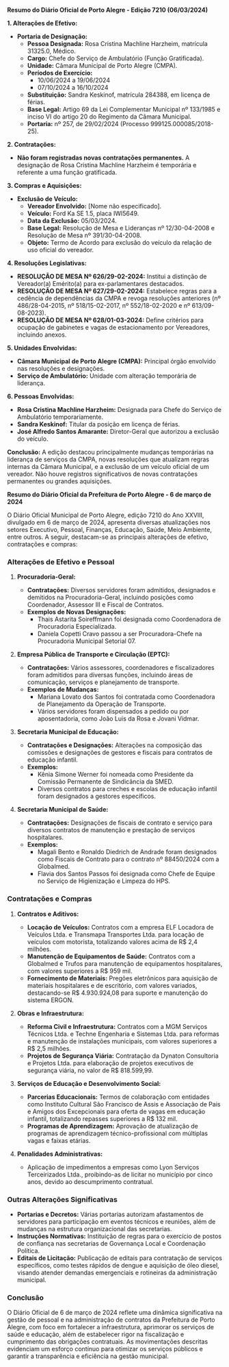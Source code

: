 **Resumo do Diário Oficial de Porto Alegre - Edição 7210 (06/03/2024)**

**1. Alterações de Efetivo:**
- **Portaria de Designação:**
  - **Pessoa Designada:** Rosa Cristina Machline Harzheim, matrícula 31325.0, Médico.
  - **Cargo:** Chefe do Serviço de Ambulatório (Função Gratificada).
  - **Unidade:** Câmara Municipal de Porto Alegre (CMPA).
  - **Períodos de Exercício:**
    - 10/06/2024 a 19/06/2024
    - 07/10/2024 a 16/10/2024
  - **Substituição:** Sandra Keskinof, matrícula 284388, em licença de férias.
  - **Base Legal:** Artigo 69 da Lei Complementar Municipal nº 133/1985 e inciso VI do artigo 20 do Regimento da Câmara Municipal.
  - **Portaria:** nº 257, de 29/02/2024 (Processo 999125.000085/2018-25).

**2. Contratações:**
- **Não foram registradas novas contratações permanentes.** A designação de Rosa Cristina Machline Harzheim é temporária e referente a uma função gratificada.

**3. Compras e Aquisições:**
- **Exclusão de Veículo:**
  - **Vereador Envolvido:** [Nome não especificado].
  - **Veículo:** Ford Ka SE 1.5, placa IWI5649.
  - **Data da Exclusão:** 05/03/2024.
  - **Base Legal:** Resolução de Mesa e Lideranças nº 12/30-04-2008 e Resolução de Mesa nº 391/30-04-2008.
  - **Objeto:** Termo de Acordo para exclusão do veículo da relação de uso oficial do vereador.

**4. Resoluções Legislativas:**
- **RESOLUÇÃO DE MESA Nº 626/29-02-2024:** Institui a distinção de Vereador(a) Emérito(a) para ex-parlamentares destacados.
- **RESOLUÇÃO DE MESA Nº 627/29-02-2024:** Estabelece regras para a cedência de dependências da CMPA e revoga resoluções anteriores (nº 486/28-04-2015, nº 518/15-02-2017, nº 552/18-02-2020 e nº 613/09-08-2023).
- **RESOLUÇÃO DE MESA Nº 628/01-03-2024:** Define critérios para ocupação de gabinetes e vagas de estacionamento por Vereadores, incluindo anexos.

**5. Unidades Envolvidas:**
- **Câmara Municipal de Porto Alegre (CMPA):** Principal órgão envolvido nas resoluções e designações.
- **Serviço de Ambulatório:** Unidade com alteração temporária de liderança.

**6. Pessoas Envolvidas:**
- **Rosa Cristina Machline Harzheim:** Designada para Chefe do Serviço de Ambulatório temporariamente.
- **Sandra Keskinof:** Titular da posição em licença de férias.
- **José Alfredo Santos Amarante:** Diretor-Geral que autorizou a exclusão do veículo.

**Conclusão:**
A edição destacou principalmente mudanças temporárias na liderança de serviços da CMPA, novas resoluções que atualizam regras internas da Câmara Municipal, e a exclusão de um veículo oficial de um vereador. Não houve registros significativos de novas contratações permanentes ou grandes aquisições.

**Resumo do Diário Oficial da Prefeitura de Porto Alegre - 6 de março de 2024**

O Diário Oficial Municipal de Porto Alegre, edição 7210 do Ano XXVIII, divulgado em 6 de março de 2024, apresenta diversas atualizações nos setores Executivo, Pessoal, Finanças, Educação, Saúde, Meio Ambiente, entre outros. A seguir, destacam-se as principais alterações de efetivo, contratações e compras:

### **Alterações de Efetivo e Pessoal**

1. **Procuradoria-Geral:**
   - **Contratações:** Diversos servidores foram admitidos, designados e demitidos na Procuradoria-Geral, incluindo posições como Coordenador, Assessor III e Fiscal de Contratos.
   - **Exemplos de Novas Designações:**
     - Thais Astarita Soireffmann foi designada como Coordenadora de Procuradoria Especializada.
     - Daniela Copetti Cravo passou a ser Procuradora-Chefe na Procuradoria Municipal Setorial 07.

2. **Empresa Pública de Transporte e Circulação (EPTC):**
   - **Contratações:** Vários assessores, coordenadores e fiscalizadores foram admitidos para diversas funções, incluindo áreas de comunicação, serviços e planejamento de transporte.
   - **Exemplos de Mudanças:**
     - Mariana Lovato dos Santos foi contratada como Coordenadora de Planejamento da Operação de Transporte.
     - Vários servidores foram dispensados a pedido ou por aposentadoria, como João Luis da Rosa e Jovani Vidmar.

3. **Secretaria Municipal de Educação:**
   - **Contratações e Designações:** Alterações na composição das comissões e designações de gestores e fiscais para contratos de educação infantil.
   - **Exemplos:**
     - Kênia Simone Werner foi nomeada como Presidente da Comissão Permanente de Sindicância da SMED.
     - Diversos contratos para creches e escolas de educação infantil foram designados a gestores específicos.

4. **Secretaria Municipal de Saúde:**
   - **Contratações:** Designações de fiscais de contrato e serviço para diversos contratos de manutenção e prestação de serviços hospitalares.
   - **Exemplos:**
     - Magali Bento e Ronaldo Diedrich de Andrade foram designados como Fiscais de Contrato para o contrato nº 88450/2024 com a Globalmed.
     - Flavia dos Santos Passos foi designada como Chefe de Equipe no Serviço de Higienização e Limpeza do HPS.

### **Contratações e Compras**

1. **Contratos e Aditivos:**
   - **Locação de Veículos:** Contratos com a empresa ELF Locadora de Veículos Ltda. e Transmapa Transportes Ltda. para locação de veículos com motorista, totalizando valores acima de R$ 2,4 milhões.
   - **Manutenção de Equipamentos de Saúde:** Contratos com a Globalmed e Trufos para manutenção de equipamentos hospitalares, com valores superiores a R$ 959 mil.
   - **Fornecimento de Materiais:** Pregões eletrônicos para aquisição de materiais hospitalares e de escritório, com valores variados, destacando-se R$ 4.930.924,08 para suporte e manutenção do sistema ERGON.

2. **Obras e Infraestrutura:**
   - **Reforma Civil e Infraestrutura:** Contratos com a MGM Serviços Técnicos Ltda. e Techne Engenharia e Sistemas Ltda. para reformas e manutenção de instalações municipais, com valores superiores a R$ 2,5 milhões.
   - **Projetos de Segurança Viária:** Contratação da Dynaton Consultoria e Projetos Ltda. para elaboração de projetos executivos de segurança viária, no valor de R$ 818.599,99.

3. **Serviços de Educação e Desenvolvimento Social:**
   - **Parcerias Educacionais:** Termos de colaboração com entidades como Instituto Cultural São Francisco de Assis e Associação de Pais e Amigos dos Excepcionais para oferta de vagas em educação infantil, totalizando repasses superiores a R$ 132 mil.
   - **Programas de Aprendizagem:** Aprovação de atualização de programas de aprendizagem técnico-profissional com múltiplas vagas e faixas etárias.

4. **Penalidades Administrativas:**
   - Aplicação de impedimentos a empresas como Lyon Serviços Terceirizados Ltda., proibindo-as de licitar no município por cinco anos, devido ao descumprimento contratual.

### **Outras Alterações Significativas**

- **Portarias e Decretos:** Várias portarias autorizam afastamentos de servidores para participação em eventos técnicos e reuniões, além de mudanças na estrutura organizacional das secretarias.
- **Instruções Normativas:** Instituição de regras para o exercício de postos de confiança nas secretarias de Governança Local e Coordenação Política.
- **Editais de Licitação:** Publicação de editais para contratação de serviços específicos, como testes rápidos de dengue e aquisição de óleo diesel, visando atender demandas emergenciais e rotineiras da administração municipal.

### **Conclusão**

O Diário Oficial de 6 de março de 2024 reflete uma dinâmica significativa na gestão de pessoal e na administração de contratos da Prefeitura de Porto Alegre, com foco em fortalecer a infraestrutura, aprimorar os serviços de saúde e educação, além de estabelecer rigor na fiscalização e cumprimento das obrigações contratuais. As movimentações descritas evidenciam um esforço contínuo para otimizar os serviços públicos e garantir a transparência e eficiência na gestão municipal.